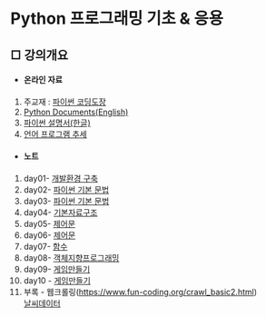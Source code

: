 # Python 프로그래밍 기초 & 응용


## □ 강의개요

- #### 온라인 자료

1. 주교재 : [파이썬 코딩도장](https://dojang.io/course/view.php?id=7)
2. [Python Documents(English)](https://docs.python.org/3/)
3. [파이썬 설명서(한글)](https://docs.python.org/ko/3.9/contents.html)
4. [언어 프로그램 추세](https://tiobe.com/tiobe-index/)

- #### 노트

1. day01- [개발환경 구축](./note/day01.md)
2. day02- [파이썬 기본 문법](./note/day02.md)
3. day03- [파이썬 기본 문법](./note/day02.md)
4. day04- [기본자료구조](./note/day04-05.md)
5. day05- [제어문](./note/day03.md)
6. day06- [제어문](./note/day03.md)
7. day07- [함수 ](./note/day06.md)
8. day08- [객체지향프로그래밍 ](./note/day07.md)
9. day09- [게임만들기](./note/updowngame.md)
10. day10 - [게임만들기](./note/baseball.md)  
11. 부록 - 웹크롤링(https://www.fun-coding.org/crawl_basic2.html)  
[날씨데이터](./note/webcrawling.md)
